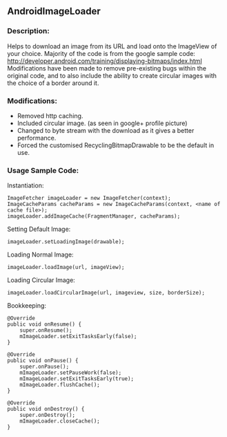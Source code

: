 ## **AndroidImageLoader**

### Description:
Helps to download an image from its URL and load onto the ImageView of your choice.
Majority of the code is from the google sample code: http://developer.android.com/training/displaying-bitmaps/index.html
Modifications have been made to remove pre-existing bugs within the original code, and to also include the ability to create circular images with the choice of a border around it.

### Modifications:
- Removed http caching. 
- Included circular image. (as seen in google+ profile picture)
- Changed to byte stream with the download as it gives a better performance.
- Forced the customised RecyclingBitmapDrawable to be the default in use.

### Usage Sample Code:
Instantiation:
	
    ImageFetcher imageLoader = new ImageFetcher(context);
	ImageCacheParams cacheParams = new ImageCacheParams(context, <name of cache file>);
	imageLoader.addImageCache(FragmentManager, cacheParams);

Setting Default Image:
	
    imageLoader.setLoadingImage(drawable);
    
Loading Normal Image:
	
    imageLoader.loadImage(url, imageView);
    
Loading Circular Image:
	
    imageLoader.loadCircularImage(url, imageview, size, borderSize);

Bookkeeping:

	@Override
    public void onResume() {
        super.onResume();
        mImageLoader.setExitTasksEarly(false);
    }

    @Override
    public void onPause() {
        super.onPause();
        mImageLoader.setPauseWork(false);
        mImageLoader.setExitTasksEarly(true);
        mImageLoader.flushCache();
    }

    @Override
    public void onDestroy() {
        super.onDestroy();
        mImageLoader.closeCache();
    }




